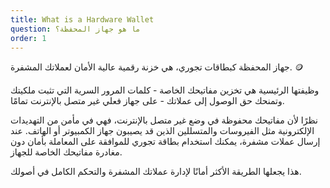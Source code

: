 ```yaml
---
title: What is a Hardware Wallet
question: ما هو جهاز المحفظة؟
order: 1
---
```

جهاز المحفظة كبطاقات تجوري، هي خزنة رقمية عالية الأمان لعملاتك المشفرة. 🪙

وظيفتها الرئيسية هي تخزين مفاتيحك الخاصة - كلمات المرور السرية التي تثبت ملكيتك وتمنحك حق الوصول إلى عملاتك - على جهاز فعلي غير متصل بالإنترنت تمامًا.

نظرًا لأن مفاتيحك محفوظة في وضع غير متصل بالإنترنت، فهي في مأمن من التهديدات الإلكترونية مثل الفيروسات والمتسللين الذين قد يصيبون جهاز الكمبيوتر أو الهاتف. عند إرسال عملات مشفرة، يمكنك استخدام بطاقة تجوري للموافقة على المعاملة بأمان دون مغادرة مفاتيحك الخاصة للجهاز.

هذا يجعلها الطريقة الأكثر أمانًا لإدارة عملاتك المشفرة والتحكم الكامل في أصولك.
